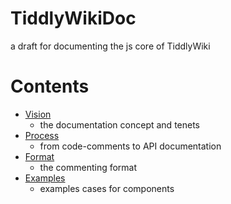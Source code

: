 # TiddlyWikiDoc
a draft for documenting the js core of TiddlyWiki

# Contents

* [Vision](VISION.md)
    * the documentation concept and tenets
* [Process](PROCESS.md)
    * from code-comments to API documentation
* [Format](FORMAT.md)
    * the commenting format
* [Examples](EXAMPLES.md)
    * examples cases for components
